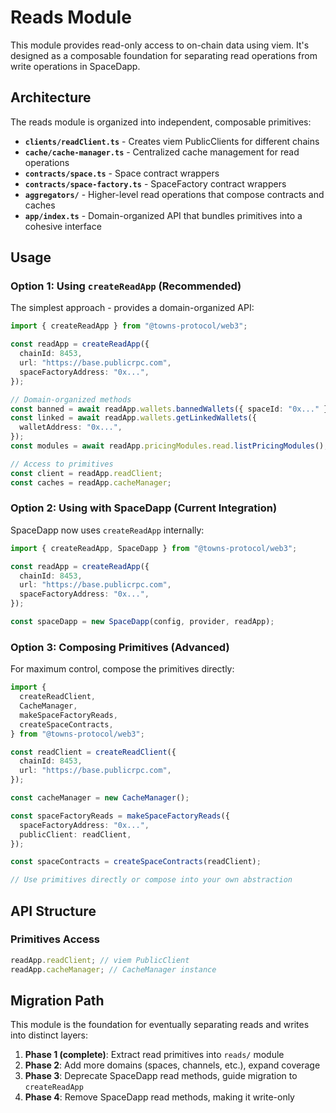 # Reads Module

This module provides read-only access to on-chain data using viem. It's designed as a composable foundation for separating read operations from write operations in SpaceDapp.

## Architecture

The reads module is organized into independent, composable primitives:

- **`clients/readClient.ts`** - Creates viem PublicClients for different chains
- **`cache/cache-manager.ts`** - Centralized cache management for read operations
- **`contracts/space.ts`** - Space contract wrappers
- **`contracts/space-factory.ts`** - SpaceFactory contract wrappers
- **`aggregators/`** - Higher-level read operations that compose contracts and caches
- **`app/index.ts`** - Domain-organized API that bundles primitives into a cohesive interface

## Usage

### Option 1: Using `createReadApp` (Recommended)

The simplest approach - provides a domain-organized API:

```typescript
import { createReadApp } from "@towns-protocol/web3";

const readApp = createReadApp({
  chainId: 8453,
  url: "https://base.publicrpc.com",
  spaceFactoryAddress: "0x...",
});

// Domain-organized methods
const banned = await readApp.wallets.bannedWallets({ spaceId: "0x..." });
const linked = await readApp.wallets.getLinkedWallets({
  walletAddress: "0x...",
});
const modules = await readApp.pricingModules.read.listPricingModules();

// Access to primitives
const client = readApp.readClient;
const caches = readApp.cacheManager;
```

### Option 2: Using with SpaceDapp (Current Integration)

SpaceDapp now uses `createReadApp` internally:

```typescript
import { createReadApp, SpaceDapp } from "@towns-protocol/web3";

const readApp = createReadApp({
  chainId: 8453,
  url: "https://base.publicrpc.com",
  spaceFactoryAddress: "0x...",
});

const spaceDapp = new SpaceDapp(config, provider, readApp);
```

### Option 3: Composing Primitives (Advanced)

For maximum control, compose the primitives directly:

```typescript
import {
  createReadClient,
  CacheManager,
  makeSpaceFactoryReads,
  createSpaceContracts,
} from "@towns-protocol/web3";

const readClient = createReadClient({
  chainId: 8453,
  url: "https://base.publicrpc.com",
});

const cacheManager = new CacheManager();

const spaceFactoryReads = makeSpaceFactoryReads({
  spaceFactoryAddress: "0x...",
  publicClient: readClient,
});

const spaceContracts = createSpaceContracts(readClient);

// Use primitives directly or compose into your own abstraction
```

## API Structure

### Primitives Access

```typescript
readApp.readClient; // viem PublicClient
readApp.cacheManager; // CacheManager instance
```

## Migration Path

This module is the foundation for eventually separating reads and writes into distinct layers:

1. **Phase 1 (complete)**: Extract read primitives into `reads/` module
2. **Phase 2**: Add more domains (spaces, channels, etc.), expand coverage
3. **Phase 3**: Deprecate SpaceDapp read methods, guide migration to `createReadApp`
4. **Phase 4**: Remove SpaceDapp read methods, making it write-only
